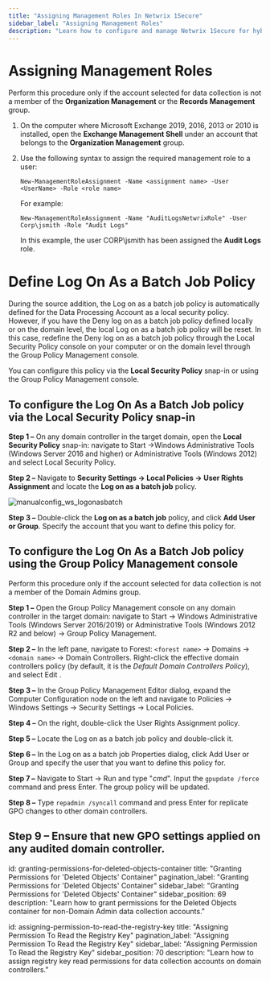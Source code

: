 ```yaml
---
title: "Assigning Management Roles In Netwrix 1Secure"
sidebar_label: "Assigning Management Roles"
description: "Learn how to configure and manage Netwrix 1Secure for hybrid security. This guide covers setup, monitoring, and analytics to help secure cloud and on prem data"
---
```


# Assigning Management Roles

Perform this procedure only if the account selected for data collection is not a member of the
**Organization Management** or the **Records Management** group.

1. On the computer where Microsoft Exchange 2019, 2016, 2013 or 2010 is installed, open the
   **Exchange Management Shell** under an account that belongs to the **Organization Management**
   group.
2. Use the following syntax to assign the required management role to a user:

   `New-ManagementRoleAssignment -Name <assignment name> -User <UserName> -Role <role name>`

   For example:

   `New-ManagementRoleAssignment -Name "AuditLogsNetwrixRole" -User Corp\jsmith -Role "Audit Logs"`

   In this example, the user CORP\jsmith has been assigned the **Audit Logs** role.

# Define Log On As a Batch Job Policy

During the source addition, the Log on as a batch job policy is automatically defined for the Data
Processing Account as a local security policy. However, if you have the Deny log on as a batch job
policy defined locally or on the domain level, the local Log on as a batch job policy will be reset.
In this case, redefine the Deny log on as a batch job policy through the Local Security Policy
console on your computer or on the domain level through the Group Policy Management console.

You can configure this policy via the **Local Security Policy** snap-in or using the Group Policy
Management console.

## To configure the Log On As a Batch Job policy via the **Local Security Policy** snap-in

**Step 1 –** On any domain controller in the target domain, open the **Local Security Policy**
snap-in: navigate to Start →Windows Administrative Tools (Windows Server 2016 and higher) or
Administrative Tools (Windows 2012) and select Local Security Policy.

**Step 2 –** Navigate to **Security Settings → Local Policies → User Rights Assignment** and locate
the **Log on as a batch job** policy.

![manualconfig_ws_logonasbatch](/img/product_docs/1secure/admin/datacollection/activedirectory/manualconfig_ws_logonasbatch.webp)

**Step 3 –** Double-click the **Log on as a batch job** policy, and click **Add User or Group**.
Specify the account that you want to define this policy for.

## To configure the Log On As a Batch Job policy using the Group Policy Management console

Perform this procedure only if the account selected for data collection is not a member of the
Domain Admins group.

**Step 1 –** Open the Group Policy Management console on any domain controller in the target domain:
navigate to Start → Windows Administrative Tools (Windows Server 2016/2019) or Administrative Tools
(Windows 2012 R2 and below) → Group Policy Management.

**Step 2 –** In the left pane, navigate to Forest: `<forest name>` → Domains → `<domain name>` →
Domain Controllers. Right-click the effective domain controllers policy (by default, it is the
_Default Domain Controllers Policy_), and select Edit .

**Step 3 –** In the Group Policy Management Editor dialog, expand the Computer Configuration node on
the left and navigate to Policies → Windows Settings → Security Settings → Local Policies.

**Step 4 –** On the right, double-click the User Rights Assignment policy.

**Step 5 –** Locate the Log on as a batch job policy and double-click it.

**Step 6 –** In the Log on as a batch job Properties dialog, click Add User or Group and specify the
user that you want to define this policy for.

**Step 7 –** Navigate to Start → Run and type "_cmd_". Input the `gpupdate /force` command and press
Enter. The group policy will be updated.

**Step 8 –** Type `repadmin /syncall` command and press Enter for replicate GPO changes to other
domain controllers.

## **Step 9 –** Ensure that new GPO settings applied on any audited domain controller.

id: granting-permissions-for-deleted-objects-container
title: "Granting Permissions for 'Deleted Objects' Container"
pagination_label: "Granting Permissions for 'Deleted Objects' Container"
sidebar_label: "Granting Permissions for 'Deleted Objects' Container"
sidebar_position: 69
description: "Learn how to grant permissions for the Deleted Objects container for non-Domain Admin data collection accounts."

id: assigning-permission-to-read-the-registry-key
title: "Assigning Permission To Read the Registry Key"
pagination_label: "Assigning Permission To Read the Registry Key"
sidebar_label: "Assigning Permission To Read the Registry Key"
sidebar_position: 70
description: "Learn how to assign registry key read permissions for data collection accounts on domain controllers."
